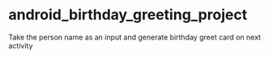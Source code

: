 # android_birthday_greeting_project
Take the person name as an input and generate birthday greet card on next activity
